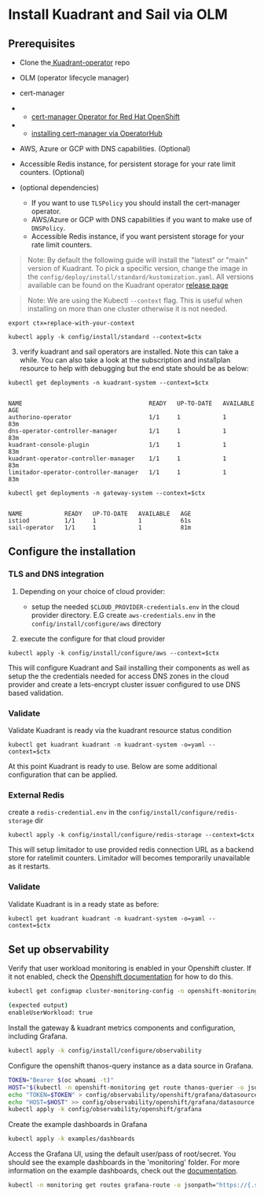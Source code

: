 # Install Kuadrant and Sail via OLM

## Prerequisites  
- Clone the[ Kuadrant-operator](https://github.com/Kuadrant/kuadrant-operator) repo
- OLM (operator lifecycle manager)
- cert-manager 
- - [cert-manager Operator for Red Hat OpenShift](https://docs.openshift.com/container-platform/4.16/security/cert_manager_operator/cert-manager-operator-install.html)
- - [installing cert-manager via OperatorHub](https://cert-manager.io/docs/installation/operator-lifecycle-manager/)
- AWS, Azure or GCP with DNS capabilities. (Optional)
- Accessible Redis instance, for persistent storage for your rate limit counters. (Optional)

- (optional dependencies)
  - If you want to use `TLSPolicy` you should install the cert-manager operator. 
  - AWS/Azure or GCP with DNS capabilities if you want to make use of `DNSPolicy`.
  - Accessible Redis instance, if you want persistent storage for your rate limit counters.




> Note: By default the following guide will install the "latest" or "main" version of Kuadrant. To pick a specific version, change the image in the `config/deploy/install/standard/kustomization.yaml`. All versions available can be found on the Kuadrant operator [release page](https://github.com/Kuadrant/kuadrant-operator/releases)

> Note: We are using the Kubectl `--context` flag. This is useful when installing on more than one cluster otherwise it is not needed.

```
export ctx=replace-with-your-context
```

```
kubectl apply -k config/install/standard --context=$ctx
``` 

3) verify kuadrant and sail operators are installed. Note this can take a while. You can also take a look at the subscription and installplan resource to help with debugging but the end state should be as below:

```
kubectl get deployments -n kuadrant-system --context=$ctx
```

```

NAME                                    READY   UP-TO-DATE   AVAILABLE   AGE
authorino-operator                      1/1     1            1           83m
dns-operator-controller-manager         1/1     1            1           83m
kuadrant-console-plugin                 1/1     1            1           83m
kuadrant-operator-controller-manager    1/1     1            1           83m
limitador-operator-controller-manager   1/1     1            1           83m

```



```
kubectl get deployments -n gateway-system --context=$ctx
```

```

NAME            READY   UP-TO-DATE   AVAILABLE   AGE
istiod          1/1     1            1           61s
sail-operator   1/1     1            1           81m

```

## Configure the installation

### TLS and DNS integration


1) Depending on your choice of cloud provider:
    - setup the needed `$CLOUD_PROVIDER-credentials.env` in the cloud provider directory. E.G create `aws-credentials.env` in the `config/install/configure/aws` directory

3) execute the configure for that cloud provider

```
kubectl apply -k config/install/configure/aws --context=$ctx

```

This will configure Kuadrant and Sail installing their components as well as setup the the credentials needed for access DNS zones in the cloud provider and create a lets-encrypt cluster issuer configured to use DNS based validation.

### Validate

Validate Kuadrant is ready via the kuadrant resource status condition

```
kubectl get kuadrant kuadrant -n kuadrant-system -o=yaml --context=$ctx

```

At this point Kuadrant is ready to use. Below are some additional configuration that can be applied.

### External Redis

create a `redis-credential.env` in the `config/install/configure/redis-storage` dir

```
kubectl apply -k config/install/configure/redis-storage --context=$ctx

```

This will setup limitador to use provided redis connection URL as a backend store for ratelimit counters. Limitador will becomes temporarily unavailable as it restarts.

### Validate

Validate Kuadrant is in a ready state as before:

```
kubectl get kuadrant kuadrant -n kuadrant-system -o=yaml --context=$ctx

```

## Set up observability

Verify that user workload monitoring is enabled in your Openshift cluster.
If it not enabled, check the [Openshift documentation](https://docs.openshift.com/container-platform/4.17/observability/monitoring/enabling-monitoring-for-user-defined-projects.html) for how to do this.

```bash
kubectl get configmap cluster-monitoring-config -n openshift-monitoring -o jsonpath='{.data.config\.yaml}'|grep enableUserWorkload

(expected output)
enableUserWorkload: true
```

Install the gateway & kuadrant metrics components and configuration, including Grafana.

```bash
kubectl apply -k config/install/configure/observability
```

Configure the openshift thanos-query instance as a data source in Grafana.

```bash
TOKEN="Bearer $(oc whoami -t)"
HOST="$(kubectl -n openshift-monitoring get route thanos-querier -o jsonpath='https://{.status.ingress[].host}')"
echo "TOKEN=$TOKEN" > config/observability/openshift/grafana/datasource.env
echo "HOST=$HOST" >> config/observability/openshift/grafana/datasource.env
kubectl apply -k config/observability/openshift/grafana
```

Create the example dashboards in Grafana

```bash
kubectl apply -k examples/dashboards
```

Access the Grafana UI, using the default user/pass of root/secret.
You should see the example dashboards in the 'monitoring' folder.
For more information on the example dashboards, check out the [documentation](https://docs.kuadrant.io/latest/kuadrant-operator/doc/observability/examples/).

```bash
kubectl -n monitoring get routes grafana-route -o jsonpath="https://{.status.ingress[].host}"
```

